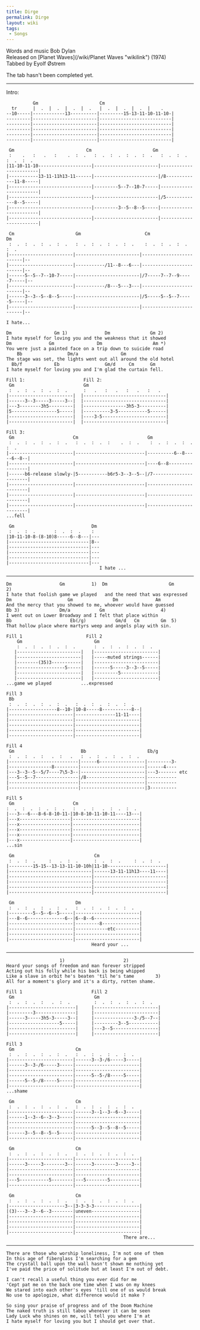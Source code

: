 ```yaml
---
title: Dirge
permalink: Dirge
layout: wiki
tags:
 - Songs
---
```


Words and music Bob Dylan  
Released on [Planet Waves](/wiki/Planet Waves "wikilink") (1974)  
Tabbed by Eyolf Østrem

The tab hasn't been completed yet.

* * * * *

Intro:

              Gm                       Cm
      tr      |  .  |  .  |  .  |  .   |  .  |  .  |  .  |    .
    --10-----|------------13----------|---------15-13-11-10-11-10-|
    ---------|------------------------|---------------------------|
    ---------|------------------------|---------------------------|
    ---------|------------------------|---------------------------|
    ---------|------------------------|---------------------------|
    ---------|------------------------|---------------------------|

     Gm                           Cm                       Gm
     :    .   :   .   :    .  :  .   :  .  :  .  :  .  :  .   :  .  :  .  :  .  :  .
    |11-10-11-10--------------------|------------------------|------------------------|
    |-----------13-11-11h13-11------|------------------------|/8-------------11-8-----|
    |-------------------------------|---------5--7--10-7-----|------------------------|
    |-------------------------------|------------------------|/5-------------8--5-----|
    |-------------------------------|---------3--5--8--5-----|------------------------|
    |-------------------------------|------------------------|------------------------|

     Cm                       Gm                        Cm                       Dm
     :  .  :  .  :  .  :  .   :  .  :  .  :  .  :  .    :  .  :  .  :  .  :  .
    |------------------------|------------------------|-------------------------|--
    |------------------------|-----------/11--8---6---|-------------------------|--
    |------5--5--7--10-7-----|------------------------|/7-----7--7--9-----7-----|--
    |------------------------|-----------/8---5---3---|-------------------------|--
    |------3--3--5--8--5-----|------------------------|/5-----5--5--7-----5-----|--
    |------------------------|------------------------|-------------------------|--
                                                                                   I hate...

    Dm                Gm 1)              Dm               Gm 2)
    I hate myself for loving you and the weakness that it showed
    Dm              Gm                Dm                   Am *)
    You were just a painted face on a trip down to suicide road
        Bb                 Dm/a                Gm
    The stage was set, the lights went out all around the old hotel
      Bb/f            Eb                 Gm/d     Cm      Gm
    I hate myself for loving you and I'm glad the curtain fell.

    Fill 1:                      Fill 2:
     Gm                          Gm
     :  .  :  .  :  .  :  .      :   .   :   .   :   .   :   .
    |------------------------|  |-------------------------------|
    |------3--3-----3-----3--|  |-------------------------------|
    |---3--------3h5---------|  |----------------3h5-3----------|
    |5-----------------5-----|  |----------3-5-----------5------|
    |------------------------|  |----3-5------------------------|
    |------------------------|  |-------------------------------|

    Fill 3:
     Gm                      Cm                          Gm
     :  .  :  .  :  .  :  .   :  .  :  .  :    .  :  .    :  .  :  .  :  .  :  .
    |------------------------|--------------------------|----------6--8-----6--8--|
    |------------------------|--------------------------|----6--8-----------------|
    |------b6-release slowly-|5-----------b6r5-3--3--5--|/7-----------------------|
    |------------------------|--------------------------|-------------------------|
    |------------------------|--------------------------|-------------------------|
    |------------------------|--------------------------|-------------------------|
    ...fell

     Gm                             Dm
     :  .  :  .       :  .  :  .    :
    |10-11-10-8-(8-10)8-----6--8---|---
    |------------------------------|8--
    |------------------------------|---
    |------------------------------|---
    |------------------------------|---
    |------------------------------|---
                                       I hate ...

* * * * *

    Dm                  Gm          1)  Dm                       Gm       2)
    I hate that foolish game we played   and the need that was expressed
    Dm                     Gm               Dm              Am
    And the mercy that you showed to me, whoever would have guessed
    Bb 3)               Dm/a           Gm                     4)
    I went out on Lower Broadway and I felt that place within
    Bb                      Eb(/g)           Gm/d   Cm        Gm  5)
    That hollow place where martyrs weep and angels play with sin.

    Fill 1                        Fill 2
        Gm                           Gm
        :  .  :  .  :  .  :  .       :  .  :  .  :  .  :  .
       |------------------------|   |------------------------|
       |------------------------|   |-----muted strings------|
       |--------(35)3-----------|   |------------------------|
       |------------------5-----|   |------5-----3--3--5-----|
       |------------------------|   |---------5--------------|
       |------------------------|   |------------------------|
    ...game we played           ...expressed

    Fill 3
     Bb
     :  .  :  .  :  .  :  .   :  .  :  .  :  .  :  .
    |------------------8--10-|10-8-----8-----------8--|
    |------------------------|---------------11-11----|
    |------------------------|------------------------|
    |------------------------|------------------------|
    |------------------------|------------------------|
    |------------------------|------------------------|

    Fill 4
     Gm                         Bb                       Eb/g
     :  .  :  .  :   .  :   .   :  .  :  .  :  .  :  .
    |--------------------------|------6-----------------|---------3-
    |----------------8---------|------------------------|------4----
    |---3--3--5--5/7----7\5-3--|------------------------|---3------- etc
    |---5--5--7----------------|/8----------------------|-----------
    |--------------------------|------------------------|-----------
    |--------------------------|------------------------|3----------

    Fill 5
     Gm                      Cm
    :  .  :  .  :  .  :  .   :   .  :   .  :  .  :  .
    |---3---6---8-6-8-10-11-|10-8-10-11-10-11----13---|
    |---x-------------------|-------------------------|
    |---x-------------------|-------------------------|
    |---x-------------------|-------------------------|
    |---x-------------------|-------------------------|
    |---x-------------------|-------------------------|
    ...sin

     Gm                              Cm
     :  .  :  .     :   .  :  .      :  .  :  .     :  .  :  .
    |---------15-15--13-13-11-10-10h|11-10----------------------|
    |-------------------------------|------13-11-11h13----11----|
    |-------------------------------|---------------------------|
    |-------------------------------|---------------------------|
    |-------------------------------|---------------------------|
    |-------------------------------|---------------------------|

     Gm                       Dm
     :  .  :  .  :  .  :  .   :  .  :  .  :  .  :  .
    |---------5--5--6--5-----|------------------------|
    |---8--6--------------6--|6--8--6-----------------|
    |------------------------|---------8--------------|
    |------------------------|------------etc---------|
    |------------------------|------------------------|
    |------------------------|------------------------|
                                    Heard your ...

* * * * *

                        1)                      2)
    Heard your songs of freedom and man forever stripped
    Acting out his folly while his back is being whipped
    Like a slave in orbit he's beaten 'til he's tame        3)
    All for a moment's glory and it's a dirty, rotten shame.

    Fill 1                          Fill 2
     Gm                              Gm
     :  .  :  .  :   .  :  .         :  .  :  .  :  .  :  .
    |-------------------------|     |------------------------|
    |---------3---------------|     |------------------------|
    |------3-----3h5-3-----3--|     |---------------3-/5--7--|
    |-------------------5-----|     |---------3--5-----------|
    |-------------------------|     |---3--5-----------------|
    |-------------------------|     |------------------------|

    Fill 3
     Gm                       Cm
     :  .  :  .  :  .  :  .   :  .  :  .  :  .  :  .
    |------------------------|------3--3-/6-----3-----|
    |------3--3-/6-----3-----|------------------------|
    |------------------------|------------------------|
    |------------------------|------5--5-/8-----5-----|
    |------5--5-/8-----5-----|------------------------|
    |------------------------|------------------------|
    ...shame

     Gm                       Cm
     :  .  :  .  :  .  :  .   :  .  :  .  :  .  :  .
    |------------------------|------3--1--3--6--3-----|
    |------1--3--6--3--3-----|------------------------|
    |------------------------|------------------------|
    |------------------------|------5--3--5--8--5-----|
    |------3--5--8--5--5-----|------------------------|
    |------------------------|------------------------|

     Gm                       Cm
     :  .  :  .  :  .  :  .   :  .  :  .  :  .  :  .
    |------------------------|------------------------|
    |------3-----3--------3--|------3--------3-----3--|
    |------------------------|------------------------|
    |------------------------|------------------------|
    |---5-----------5--------|---5--------5-----------|
    |------------------------|------------------------|

     Gm                       Cm
     :  .  :  .  :  .  :  .   :  .  :  .  :  .  :  .
    |---------------------3--|3-3-3-3-----------------|
    |(3)---3--3--6--3--------|uneven------------------|
    |------------------------|------------------------|
    |------------------------|------------------------|
    |------------------------|------------------------|
    |------------------------|------------------------|
                                                There are...

* * * * *

    There are those who worship loneliness, I'm not one of them
    In this age of fiberglass I'm searching for a gem
    The crystall ball upon the wall hasn't shown me nothing yet
    I've paid the price of solitude but at least I'm out of debt.

    I can't recall a useful thing you ever did for me
    'Cept pat me on the back one time when I was on my knees
    We stared into each other's eyes 'till one of us would break
    No use to apologize, what difference would it make ?

    So sing your praise of progress and of the Doom Machine
    The naked truth is still taboo whenever it can be seen
    Lady Luck who shines on me, will tell you where I'm at
    I hate myself for loving you but I should get over that.
